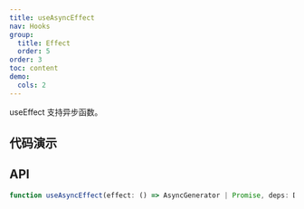 ```yaml
---
title: useAsyncEffect
nav: Hooks
group:
  title: Effect
  order: 5
order: 3
toc: content
demo:
  cols: 2
---
```


useEffect 支持异步函数。

## 代码演示

<!-- prettier-ignore -->
<code src="./demo/demo1.tsx"></code>
<code src="./demo/demo2.tsx"></code>

## API

```typescript
function useAsyncEffect(effect: () => AsyncGenerator | Promise, deps: DependencyList);
```
